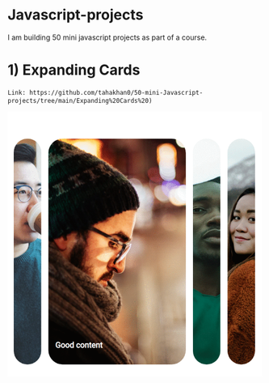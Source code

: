 # Javascript-projects
I am building 50 mini javascript projects as part of a course.

# 1) Expanding Cards
    Link: https://github.com/tahakhan0/50-mini-Javascript-projects/tree/main/Expanding%20Cards%20)
   ![Alt text](/50JSProjects/1.gif?raw=true "Expanding Cards image")
